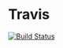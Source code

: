 # Travis
[![Build Status](https://travis-ci.org/sses79/travis.svg?branch=master)](https://travis-ci.org/sses79/travis)